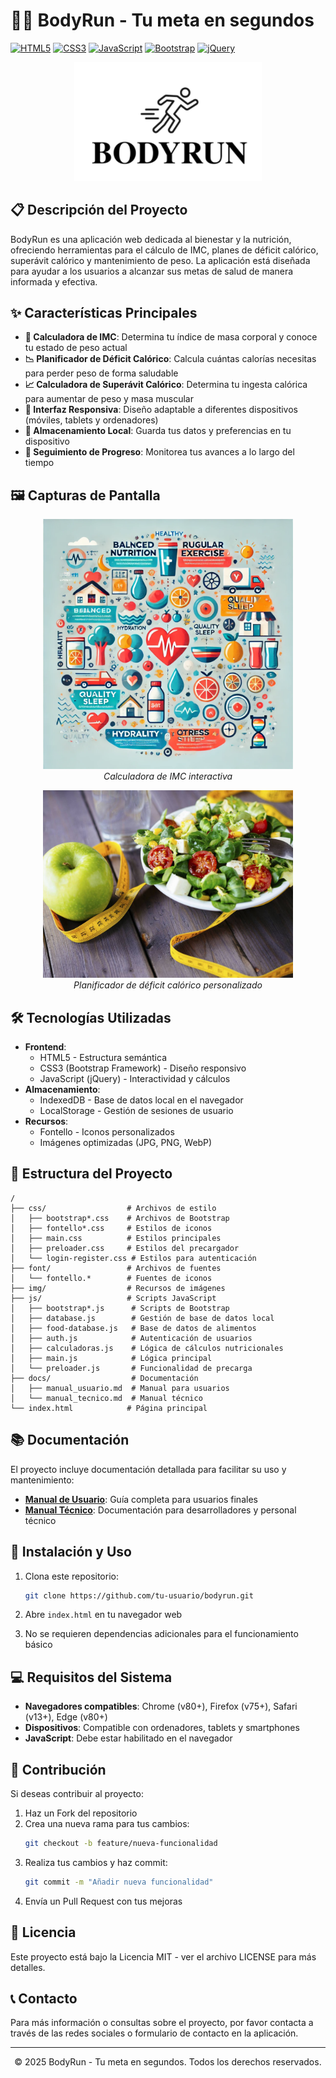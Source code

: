 # 🏃‍♂️ BodyRun - Tu meta en segundos

[![HTML5](https://img.shields.io/badge/HTML5-E34F26?style=for-the-badge&logo=html5&logoColor=white)](https://developer.mozilla.org/es/docs/Web/HTML)
[![CSS3](https://img.shields.io/badge/CSS3-1572B6?style=for-the-badge&logo=css3&logoColor=white)](https://developer.mozilla.org/es/docs/Web/CSS)
[![JavaScript](https://img.shields.io/badge/JavaScript-F7DF1E?style=for-the-badge&logo=javascript&logoColor=black)](https://developer.mozilla.org/es/docs/Web/JavaScript)
[![Bootstrap](https://img.shields.io/badge/Bootstrap-7952B3?style=for-the-badge&logo=bootstrap&logoColor=white)](https://getbootstrap.com/)
[![jQuery](https://img.shields.io/badge/jQuery-0769AD?style=for-the-badge&logo=jquery&logoColor=white)](https://jquery.com/)

<p align="center">
  <img src="img/BodyRun.png" alt="Logo BodyRun" width="300">
</p>

## 📋 Descripción del Proyecto

BodyRun es una aplicación web dedicada al bienestar y la nutrición, ofreciendo herramientas para el cálculo de IMC, planes de déficit calórico, superávit calórico y mantenimiento de peso. La aplicación está diseñada para ayudar a los usuarios a alcanzar sus metas de salud de manera informada y efectiva.

## ✨ Características Principales

- **🔢 Calculadora de IMC**: Determina tu índice de masa corporal y conoce tu estado de peso actual
- **📉 Planificador de Déficit Calórico**: Calcula cuántas calorías necesitas para perder peso de forma saludable
- **📈 Calculadora de Superávit Calórico**: Determina tu ingesta calórica para aumentar de peso y masa muscular
- **📱 Interfaz Responsiva**: Diseño adaptable a diferentes dispositivos (móviles, tablets y ordenadores)
- **💾 Almacenamiento Local**: Guarda tus datos y preferencias en tu dispositivo
- **🔄 Seguimiento de Progreso**: Monitorea tus avances a lo largo del tiempo

## 🖼️ Capturas de Pantalla

<p align="center">
  <img src="img/indice de masa corporal.webp" alt="Calculadora IMC" width="400">
  <br>
  <em>Calculadora de IMC interactiva</em>
</p>

<p align="center">
  <img src="img/deficit calorico.jpg" alt="Déficit Calórico" width="400">
  <br>
  <em>Planificador de déficit calórico personalizado</em>
</p>

## 🛠️ Tecnologías Utilizadas

- **Frontend**:
  - HTML5 - Estructura semántica
  - CSS3 (Bootstrap Framework) - Diseño responsivo
  - JavaScript (jQuery) - Interactividad y cálculos
- **Almacenamiento**:
  - IndexedDB - Base de datos local en el navegador
  - LocalStorage - Gestión de sesiones de usuario
- **Recursos**:
  - Fontello - Iconos personalizados
  - Imágenes optimizadas (JPG, PNG, WebP)

## 📁 Estructura del Proyecto

```
/
├── css/                  # Archivos de estilo
│   ├── bootstrap*.css    # Archivos de Bootstrap
│   ├── fontello*.css     # Estilos de iconos
│   ├── main.css          # Estilos principales
│   ├── preloader.css     # Estilos del precargador
│   └── login-register.css # Estilos para autenticación
├── font/                 # Archivos de fuentes
│   └── fontello.*        # Fuentes de iconos
├── img/                  # Recursos de imágenes
├── js/                   # Scripts JavaScript
│   ├── bootstrap*.js      # Scripts de Bootstrap
│   ├── database.js        # Gestión de base de datos local
│   ├── food-database.js   # Base de datos de alimentos
│   ├── auth.js            # Autenticación de usuarios
│   ├── calculadoras.js    # Lógica de cálculos nutricionales
│   ├── main.js            # Lógica principal
│   └── preloader.js       # Funcionalidad de precarga
├── docs/                  # Documentación
│   ├── manual_usuario.md  # Manual para usuarios
│   └── manual_tecnico.md  # Manual técnico
└── index.html            # Página principal
```

## 📚 Documentación

El proyecto incluye documentación detallada para facilitar su uso y mantenimiento:

- **[Manual de Usuario](docs/manual_usuario.md)**: Guía completa para usuarios finales
- **[Manual Técnico](docs/manual_tecnico.md)**: Documentación para desarrolladores y personal técnico

## 🚀 Instalación y Uso

1. Clona este repositorio:
   ```bash
   git clone https://github.com/tu-usuario/bodyrun.git
   ```

2. Abre `index.html` en tu navegador web

3. No se requieren dependencias adicionales para el funcionamiento básico

## 💻 Requisitos del Sistema

- **Navegadores compatibles**: Chrome (v80+), Firefox (v75+), Safari (v13+), Edge (v80+)
- **Dispositivos**: Compatible con ordenadores, tablets y smartphones
- **JavaScript**: Debe estar habilitado en el navegador

## 🤝 Contribución

Si deseas contribuir al proyecto:

1. Haz un Fork del repositorio
2. Crea una nueva rama para tus cambios:
   ```bash
   git checkout -b feature/nueva-funcionalidad
   ```
3. Realiza tus cambios y haz commit:
   ```bash
   git commit -m "Añadir nueva funcionalidad"
   ```
4. Envía un Pull Request con tus mejoras

## 📄 Licencia

Este proyecto está bajo la Licencia MIT - ver el archivo LICENSE para más detalles.

## 📞 Contacto

Para más información o consultas sobre el proyecto, por favor contacta a través de las redes sociales o formulario de contacto en la aplicación.

---

<p align="center">
  © 2025 BodyRun - Tu meta en segundos. Todos los derechos reservados.
</p>
